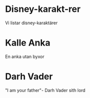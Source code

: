 # Disney-karakt-rer
Vi listar disney-karaktärer

# Kalle Anka

En anka utan byxor





# Darh Vader 
"I am your father"- Darh Vader sith lord